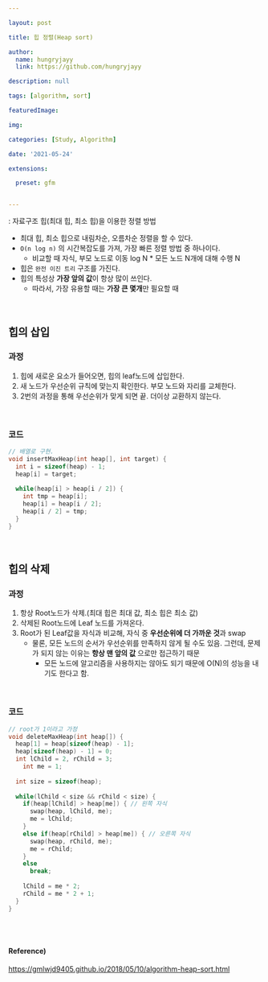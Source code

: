 ```yaml
---

layout: post

title: 힙 정렬(Heap sort)

author: 
  name: hungryjayy
  link: https://github.com/hungryjayy

description: null

tags: [algorithm, sort]

featuredImage: 

img: 

categories: [Study, Algorithm]

date: '2021-05-24'

extensions:

  preset: gfm


---
```


: 자료구조 힙(최대 힙, 최소 힙)을 이용한 정렬 방법

* 최대 힙, 최소 힙으로 내림차순, 오름차순 정렬을 할 수 있다.
* `O(n log n)` 의 시간복잡도를 가져, 가장 빠른 정렬 방법 중 하나이다.
  * 비교할 때 자식, 부모 노드로 이동 log N * 모든 노드 N개에 대해 수행 N
* 힙은 `완전 이진 트리` 구조를 가진다.
* 힙의 특성상 **가장 앞의 값**이 항상 많이 쓰인다.
  * 따라서, 가장 유용할 때는 **가장 큰 몇개**만 필요할 때

<br>

## 힙의 삽입

### 과정

1. 힙에 새로운 요소가 들어오면, 힙의 leaf노드에 삽입한다.
2. 새 노드가 우선순위 규칙에 맞는지 확인한다. 부모 노드와 자리를 교체한다.
3. 2번의 과정을 통해 우선순위가 맞게 되면 끝. 더이상 교환하지 않는다.

<br>

### 코드

```c++
// 배열로 구현.
void insertMaxHeap(int heap[], int target) {
  int i = sizeof(heap) - 1;
  heap[i] = target;
  
  while(heap[i] > heap[i / 2]) {
    int tmp = heap[i];
    heap[i] = heap[i / 2];
    heap[i / 2] = tmp;
  }
}
```

<br>

## 힙의 삭제

### 과정

1. 항상 Root노드가 삭제.(최대 힙은 최대 값, 최소 힙은 최소 값)
2. 삭제된 Root노드에 Leaf 노드를 가져온다.
3. Root가 된 Leaf값을 자식과 비교해, 자식 중 **우선순위에 더 가까운 것**과 swap
   * 물론, 모든 노드의 순서가 우선순위를 만족하지 않게 될 수도 있음. 그런데, 문제가 되지 않는 이유는 **항상 맨 앞의 값** 으로만 접근하기 때문
     * 모든 노드에 알고리즘을 사용하지는 않아도 되기 때문에 O(N)의 성능을 내기도 한다고 함.

<Br>

### 코드

```c++
// root가 1이라고 가정
void deleteMaxHeap(int heap[]) {
  heap[1] = heap[sizeof(heap) - 1];
  heap[sizeof(heap) - 1] = 0;
  int lChild = 2, rChild = 3;
 	int me = 1;
  
  int size = sizeof(heap);
    
  while(lChild < size && rChild < size) {
    if(heap[lChild] > heap[me]) { // 왼쪽 자식
      swap(heap, lChild, me);
      me = lChild;
    }
    else if(heap[rChild] > heap[me]) { // 오른쪽 자식
      swap(heap, rChild, me);
      me = rChild;
    }
    else
      break;
    
    lChild = me * 2;
    rChild = me * 2 + 1;
  }
}
```

<br><br>

#### Reference)

https://gmlwjd9405.github.io/2018/05/10/algorithm-heap-sort.html

